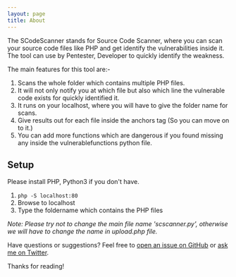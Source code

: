 ```yaml
---
layout: page
title: About
---
```


<p>
  The SCodeScanner stands for Source Code Scanner, where you can scan your source code files like PHP and get identify the vulnerabilities inside it. The tool can use by Pentester, Developer to quickly identify the weakness.
</p>

<p>
The main features for this tool are:-
<p>
 
1) Scans the whole folder which contains multiple PHP files.<br>
2) It will not only notify you at which file but also which line the vulnerable code exists for quickly identified it.<br>
3) It runs on your localhost, where you will have to give the folder name for scans.<br>
4) Give results out for each file inside the anchors tag (So you can move on to it.)<br>
5) You can add more functions which are dangerous if you found missing any inside the vulnerablefunctions python file.<br>
</p>

## Setup

 Please install PHP, Python3 if you don't have.

1) ```php -S localhost:80```<br>
2) Browse to localhost<br>
3) Type the foldername which contains the PHP files

*Note: Please try not to change the main file name 'scscanner.py', otherwise we will have to change the name in upload.php file.*

Have questions or suggestions? Feel free to [open an issue on GitHub](https://github.com/agrawalsmart7/scodescanner/issues/new) or [ask me on Twitter](https://twitter.com/agrawalsmart7).

Thanks for reading!
